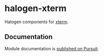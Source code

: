 # halogen-xterm

Halogen components for [xterm](https://github.com/grybiena/xterm). 

## Documentation

Module documentation is [published on Pursuit](https://pursuit.purescript.org/packages/purescript-halogen-xterm).
